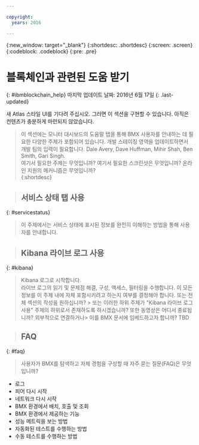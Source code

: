 ```yaml
---

copyright:
  years: 2016

---
```


{:new_window: target="_blank"}
{:shortdesc: .shortdesc}
{:screen: .screen}
{:codeblock: .codeblock}
{:pre: .pre}

# 블록체인과 관련된 도움 받기
{: #ibmblockchain_help}
마지막 업데이트 날짜: 2016년 6월 17일
{: .last-updated}

새 Atlas 스타일 UI를 기다려 주십시오. 그러면 이 섹션을 구현할 수 있습니다. 아직은 컨텐츠가 충분하게 마련되지 않았습니다. 

>이 섹션에는 모니터 대시보드의 도움말 탭을 통해 BMX 사용자를 안내하는 데 필요한 다양한 주제가 포함되어 있습니다. 
개발 스테이징 영역을 업데이트하면서 개발 팀의 입력이 필요합니다. Dale Avery, Dave Huffman, Mihir Shah, Ben Smith, Gari Singh.  
여기서 필요한 주제는 무엇입니까? 여기서 필요한 스크린샷은 무엇입니까? 온라인 지원의 메커니즘은 무엇입니까?   
{:shortdesc}

>## 서비스 상태 탭 사용
{: #servicestatus}

>이 주제에서는 서비스 상태에 표시된 정보를 완전히 이해하는 방법을 통해 사용자를 안내합니다.   

>## Kibana 라이브 로그 사용
{: #kibana}

>Kibana 로그로 시작합니다.   
>라이브 로그의 읽기 및 문제점 해결, 구성, 액세스, 필터링을 수행합니다.
>이 모든 정보를 이 주제 내에 자체 포함시키려고 하는지 여부를 결정해야 합니다. 또는 전체 섹션의 작성을 원하십니까? > 또는 이러한 하위 주제가 "Kibana 라이브 로그 사용" 주제의 하위로서 존재하도록 하시겠습니까? 또한 동영상은 어디서 종료됩니까? 외부적으로 연결하거나> 이를 BMX 문서에 임베드하고자 합니까? TBD

>## FAQ
{: #faq}

>사용자가 BMX를 탐색하고 자체 경험을 구성할 때 자주 묻는 질문(FAQ)은 무엇입니까? 
* 로그
* 피어 다시 시작 
* 네트워크 다시 시작
* BMX 환경에서 배치, 호출 및 조회
* BMX 환경에서 제공하는 기능
* 성능 메트릭을 보는 방법
* 자동화된 테스트를 수행하는 방법
* 수동 테스트를 수행하는 방법
